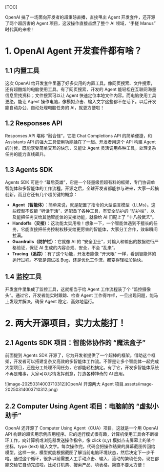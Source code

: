 [TOC]

OpenAI 搞了一场面向开发者的超重磅直播，直接甩出 Agent 开发套件，还开源了两个超厉害的 Agent 项目，这波操作直接点燃了整个 AI 领域，“手搓 Manus” 时代真的来啦！

# 1. OpenAI Agent 开发套件都有啥？

## 1.1 内置工具

这次 OpenAI 给开发套件里塞了好多实用的内置工具，像网页搜索、文件搜索，还有超酷炫的电脑使用工具。有了网页搜索，开发的 Agent 能轻松在互联网海量信息里找资料；文件搜索可以让 Agent 快速定位本地文件内容。而电脑使用工具更绝，能让 Agent 操作电脑，像模拟点击、输入文字这些都不在话下。以后开发能自动办公、自动处理电脑任务的 AI，就更方便啦！

## 1.2 Responses API

Responses API 堪称 “融合怪”，它把 Chat Completions API 的简单便捷，和 Assistants API 的强大工具使用功能揉在了一起。开发者用这个 API 构建 Agent 的时候，既能享受简单交互的快乐，又能让 Agent 灵活调用各种工具，处理复杂任务的能力直线飙升。

## 1.3 Agents SDK

Agents SDK 可是个 “幕后英雄”，它是一个轻量级但超有料的框架，专门协调单智能体和多智能体的工作流程。开源之后，全球开发者都能参与进来，大家一起搞创新。而且它还有几个超关键的概念：

- **Agent（智能体）**：简单来说，就是配置了指令的大型语言模型（LLMs）。这些模型不仅能 “听话干活”，还配备了各种工具，有安全防护的 “防护栏”，以及能把任务交给其他智能体的交接功能，就像给 AI 们配上了 “十八般武艺”。
- **Handoffs（交接）**：这功能太实用啦！想象一下，一个智能体遇到不擅长的任务，它能直接把任务控制权移交给更厉害的智能体，大家分工合作，效率瞬间拉满。
- **Guardrails（防护栏）**：它就像 AI 的 “安全卫士”，对输入和输出的数据进行严格验证，保证 AI 生成的内容合规、安全，不会 “乱来”。
- **Tracing（追踪）**：有了这个功能，开发者能像 “开天眼” 一样，看到智能体的运行过程。不管是调试找 Bug，还是优化工作流，都变得轻松加愉快。

## 1.4 监控工具

开发套件里集成了监控工具，这就相当于给 Agent 工作流程装了个 “监控摄像头”。通过它，开发者能实时跟踪、检查 Agent 工作得咋样，一旦出现问题，能马上发现并解决，确保 Agent 稳定、高效地运行。

# 2. 两大开源项目，实力太能打！

## 2.1 Agents SDK 项目：智能体协作的 “魔法盒子”

前面提到 Agents SDK 开源了，它为开发者提供了一个超棒的框架。借助这个框架，开发者可以搭建复杂又高效的多智能体工作流。不管是让多个智能体一起完成大型项目，还是分工处理不同任务，它都能轻松搞定。有了它，开发多智能体系统不再是难事，大家可以尽情发挥创意，打造各种神奇的 AI 应用。

![image-20250314003710312](OpenAI 开源两大 Agent 项目.assets/image-20250314003710312.png)

## 2.2 Computer Using Agent 项目：电脑前的 “虚拟小助手”

OpenAI 还开源了 Computer Using Agent（CUA）项目，这就是一个用 OpenAI API 构建的超实用示例应用程序。它的运行模式很有趣，计算机使用工具会不断循环工作，向计算机或浏览器发送操作指令，像 click (x,y) 模拟点击屏幕上的某个坐标，type (text) 输入文字。每次操作完，代码会把操作结果的屏幕截图传回给模型。这样一来，模型就能根据截图了解当前电脑环境状态，然后决定下一步干啥。通过这个循环，很多以前需要人工手动点击、输入、滚动的繁琐任务，现在都能交给它自动完成啦，比如订机票、搜索产品、填表格，简直不要太方便！








